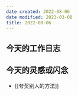 ```yaml
---
date created: 2022-08-06
date modified: 2023-03-08
title: 2022-08-06
---
```


## 今天的工作日志

## 今天的灵感或闪念

- [[夸奖别人的方法]]
